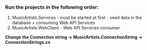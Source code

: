 ### Run the projects in the following order:
  1. MusicArtists.Services - must be started at first - seed data in the database + consuming Web API Services
  2. MusicArtists.WebClient - Web API Services consumer
 
__Change the Connection string -> MusicArtists.ConnectionString -> ConnectionStrings.cs__ 
